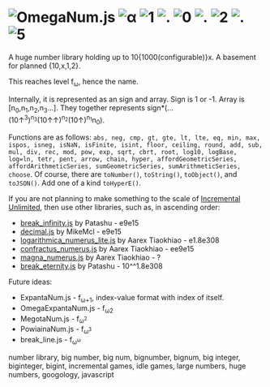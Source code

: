 # ![OmegaNum.js](https://raw.githubusercontent.com/Naruyoko/OmegaNum.js/non-code/OmegaNumJS.png) ![α](https://raw.githubusercontent.com/Naruyoko/OmegaNum.js/non-code/alpha.png) ![1](https://raw.githubusercontent.com/Naruyoko/OmegaNum.js/non-code/1.png) ![.](https://raw.githubusercontent.com/Naruyoko/OmegaNum.js/non-code/dot.png) ![0](https://raw.githubusercontent.com/Naruyoko/OmegaNum.js/non-code/0.png) ![.](https://raw.githubusercontent.com/Naruyoko/OmegaNum.js/non-code/dot.png) ![2](https://raw.githubusercontent.com/Naruyoko/OmegaNum.js/non-code/2.png) ![.](https://raw.githubusercontent.com/Naruyoko/OmegaNum.js/non-code/dot.png) ![5](https://raw.githubusercontent.com/Naruyoko/OmegaNum.js/non-code/5.png)
A huge number library holding up to 10{1000(configurable)}x. A basement for planned {10,x,1,2}.

This reaches level f<sub>ω</sub>, hence the name.

Internally, it is represented as an sign and array. Sign is 1 or -1. Array is \[n<sub>0</sub>,n<sub>1</sub>,n<sub>2</sub>,n<sub>3</sub>...]. They together represents sign\*(...(10↑<sup>3</sup>)<sup>n<sub>3</sub></sup>(10↑↑)<sup>n<sub>2</sub></sup>(10↑)<sup>n<sub>1</sub></sup>n<sub>0</sub>).

Functions are as follows: `abs, neg, cmp, gt, gte, lt, lte, eq, min, max, ispos, isneg, isNaN, isFinite, isint, floor, ceiling, round, add, sub, mul, div, rec, mod, pow, exp, sqrt, cbrt, root, log10, logBase, log=ln, tetr, pent, arrow, chain, hyper, affordGeometricSeries, affordArithmeticSeries, sumGeometricSeries, sumArithmeticSeries, choose`. Of course, there are `toNumber()`, `toString()`, `toObject()`, and `toJSON()`. Add one of a kind `toHyperE()`.

If you are not planning to make something to the scale of [Incremental Unlimited](https://play.google.com/store/apps/details?id=com.antoine.mathematician.oddlittlegame), then use other libraries, such as, in ascending order:

* [break_infinity.js](https://github.com/Patashu/break_infinity.js) by Patashu - e9e15
* [decimal.js](https://github.com/MikeMcl/decimal.js) by MikeMcl - e9e15
* [logarithmica_numerus_lite.js](https://github.com/aarextiaokhiao/magna_numerus.js/blob/master/logarithmica_numerus_lite.js) by Aarex Tiaokhiao - e1.8e308
* [confractus_numerus.js](https://github.com/aarextiaokhiao/magna_numerus.js/blob/master/confractus_numerus.js) by Aarex Tiaokhiao - ee9e15
* [magna_numerus.js](https://github.com/aarextiaokhiao/magna_numerus.js/blob/master/magna_numerus.js) by Aarex Tiaokhiao - ?
* [break_eternity.js](https://github.com/Patashu/break_eternity.js) by Patashu - 10^^1.8e308

Future ideas:

* ExpantaNum.js - f<sub>ω+1</sub>, index-value format with index of itself.
* OmegaExpantaNum.js - f<sub>ω2</sub>
* MegotaNum.js - f<sub>ω<sup>2</sup></sub>
* PowiainaNum.js - f<sub>ω<sup>3</sup></sub>
* break_line.js - f<sub>ω<sup>ω</sup></sub>

number library, big number, big num, bignumber, bignum, big integer, biginteger, bigint, incremental games, idle games, large numbers, huge numbers, googology, javascript
